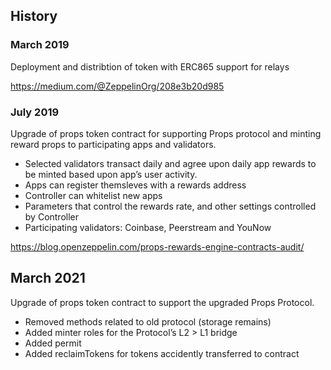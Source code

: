 ## History
### March 2019
Deployment and distribtion of token with ERC865 support for relays

https://medium.com/@ZeppelinOrg/208e3b20d985
### July 2019
Upgrade of props token contract for supporting Props protocol and minting reward props to participating apps and validators.
- Selected validators transact daily and agree upon daily app rewards to be minted based upon app’s user activity.
- Apps can register themsleves with a rewards address
- Controller can whitelist new apps
- Parameters that control the rewards rate, and other settings controlled by Controller
- Participating validators: Coinbase, Peerstream and YouNow

https://blog.openzeppelin.com/props-rewards-engine-contracts-audit/
## March 2021
Upgrade of props token contract to support the upgraded Props Protocol.
- Removed methods related to old protocol (storage remains)
- Added minter roles for the Protocol’s L2 > L1 bridge
- Added permit
- Added reclaimTokens for tokens accidently transferred to contract
